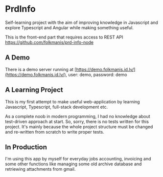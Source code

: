 # PrdInfo

Self-learning project with the aim of improving knowledge in Javascript and explore Typescript and Angular while making something useful.

This is the front-end part that requires access to REST API https://github.com/folkmanis/prd-info-node

## A Demo

There is a demo server running at [https://demo.folkmanis.id.lv/](https://demo.folkmanis.id.lv/), user: demo, password: demo

## A Learning Project

This is my first attempt to make useful web-application by learning Javascript, Typescript, full-stack development etc.

As a complete noob in modern programming, I had no knowledge about test-driven approach at start. So, sorry, there is no tests written for this project. It's mainly because the whole project structure must be changed and re-written from scratch to write proper tests.

## In Production

I'm using this app by myself for everyday jobs accounting, invoicing and some other functions like managing some old archive database and retriewing attachments from gmail.